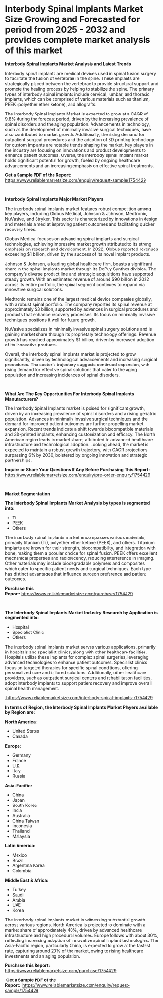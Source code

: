 <p><h1>Interbody Spinal Implants Market Size Growing and Forecasted for period from 2025 - 2032 and provides complete market analysis of this market</h1></p><p><strong>Interbody Spinal Implants Market Analysis and Latest Trends</strong></p>
<p><p>Interbody spinal implants are medical devices used in spinal fusion surgery to facilitate the fusion of vertebrae in the spine. These implants are strategically placed between the vertebrae to provide structural support and promote the healing process by helping to stabilize the spine. The primary types of interbody spinal implants include cervical, lumbar, and thoracic implants, which can be comprised of various materials such as titanium, PEEK (polyether ether ketone), and allografts.</p><p>The Interbody Spinal Implants Market is expected to grow at a CAGR of 9.8% during the forecast period, driven by the increasing prevalence of spinal disorders and the aging population. Advancements in technology, such as the development of minimally invasive surgical techniques, have also contributed to market growth. Additionally, the rising demand for outpatient surgical procedures and the adoption of 3D printing technology for custom implants are notable trends shaping the market. Key players in the industry are focusing on innovations and product developments to enhance patient outcomes. Overall, the interbody spinal implant market holds significant potential for growth, fueled by ongoing healthcare advancements and an increasing emphasis on effective spinal treatments.</p></p>
<p><strong>Get a Sample PDF of the Report:&nbsp;</strong> <a href="https://www.reliablemarketsize.com/enquiry/request-sample/1754429?utm_campaign=3544&utm_medium=2&utm_source=Github&utm_content=ia&utm_term=13042025&utm_id=interbody-spinal-implants">https://www.reliablemarketsize.com/enquiry/request-sample/1754429</a></p>
<p>&nbsp;</p>
<p><strong>Interbody Spinal Implants Major Market Players</strong></p>
<p><p>The interbody spinal implants market features robust competition among key players, including Globus Medical, Johnson & Johnson, Medtronic, NuVasive, and Stryker. This sector is characterized by innovations in design and materials aimed at improving patient outcomes and facilitating quicker recovery times.</p><p>Globus Medical focuses on advancing spinal implants and surgical technologies, achieving impressive market growth attributed to its strong emphasis on research and development. In 2022, Globus reported revenues exceeding $1 billion, driven by the success of its novel implant products.</p><p>Johnson & Johnson, a leading global healthcare firm, boasts a significant share in the spinal implants market through its DePuy Synthes division. The company’s diverse product line and strategic acquisitions have supported steady growth. With an estimated revenue of around $90 billion in 2022 across its entire portfolio, the spinal segment continues to expand via innovative surgical solutions.</p><p>Medtronic remains one of the largest medical device companies globally, with a robust spinal portfolio. The company reported its spinal revenue at approximately $3 billion, supported by advances in surgical procedures and products that enhance recovery processes. Its focus on minimally invasive techniques positions it well for future growth.</p><p>NuVasive specializes in minimally invasive spinal surgery solutions and is gaining market share through its proprietary technology offerings. Revenue growth has reached approximately $1 billion, driven by increased adoption of its innovative products.</p><p>Overall, the interbody spinal implants market is projected to grow significantly, driven by technological advancements and increasing surgical procedures. The sector's trajectory suggests continued expansion, with rising demand for effective spinal solutions that cater to the aging population and increasing incidences of spinal disorders.</p></p>
<p>&nbsp;</p>
<p><strong>What Are The Key Opportunities For Interbody Spinal Implants Manufacturers?</strong></p>
<p><p>The Interbody Spinal Implants market is poised for significant growth, driven by an increasing prevalence of spinal disorders and a rising geriatric population. Advances in minimally invasive surgical techniques and the demand for improved patient outcomes are further propelling market expansion. Recent trends indicate a shift towards biocompatible materials and 3D-printed implants, enhancing customization and efficacy. The North American region leads in market share, attributed to advanced healthcare infrastructure and technological adoption. Looking ahead, the market is expected to maintain a robust growth trajectory, with CAGR projections surpassing 6% by 2030, bolstered by ongoing innovation and strategic partnerships.</p></p>
<p><strong>Inquire or Share Your Questions If Any Before Purchasing This Report:</strong> <a href="https://www.reliablemarketsize.com/enquiry/pre-order-enquiry/1754429?utm_campaign=3544&utm_medium=2&utm_source=Github&utm_content=ia&utm_term=13042025&utm_id=interbody-spinal-implants">https://www.reliablemarketsize.com/enquiry/pre-order-enquiry/1754429</a></p>
<p>&nbsp;</p>
<p><strong>Market Segmentation</strong></p>
<p><strong>The Interbody Spinal Implants Market Analysis by types is segmented into:</strong></p>
<p><ul><li>Ti</li><li>PEEK</li><li>Others</li></ul></p>
<p><p>The interbody spinal implants market encompasses various materials, primarily titanium (Ti), polyether ether ketone (PEEK), and others. Titanium implants are known for their strength, biocompatibility, and integration with bone, making them a popular choice for spinal fusion. PEEK offers excellent mechanical properties and radiolucency, reducing interference in imaging. Other materials may include biodegradable polymers and composites, which cater to specific patient needs and surgical techniques. Each type has distinct advantages that influence surgeon preference and patient outcomes.</p></p>
<p><strong>Purchase this Report:&nbsp;</strong><a href="https://www.reliablemarketsize.com/purchase/1754429?utm_campaign=3544&utm_medium=2&utm_source=Github&utm_content=ia&utm_term=13042025&utm_id=interbody-spinal-implants">https://www.reliablemarketsize.com/purchase/1754429</a></p>
<p>&nbsp;</p>
<p><strong>The Interbody Spinal Implants Market Industry Research by Application is segmented into:</strong></p>
<p><ul><li>Hospital</li><li>Specialist Clinic</li><li>Others</li></ul></p>
<p><p>The interbody spinal implants market serves various applications, primarily in hospitals and specialist clinics, along with other healthcare facilities. Hospitals utilize these implants for complex spinal surgeries, leveraging advanced technologies to enhance patient outcomes. Specialist clinics focus on targeted therapies for specific spinal conditions, offering personalized care and tailored solutions. Additionally, other healthcare providers, such as outpatient surgical centers and rehabilitation facilities, adopt interbody implants to support patient recovery and improve overall spinal health management.</p></p>
<p><a href="https://www.reliablemarketsize.com/interbody-spinal-implants-r1754429?utm_campaign=3544&utm_medium=2&utm_source=Github&utm_content=ia&utm_term=13042025&utm_id=interbody-spinal-implants">&nbsp;https://www.reliablemarketsize.com/interbody-spinal-implants-r1754429</a></p>
<p><strong>In terms of Region, the Interbody Spinal Implants Market Players available by Region are:</strong></p>
<p>
    <p> <strong> North America: </strong>
        <ul>
            <li>United States</li>
            <li>Canada</li>
        </ul>
        </p> 
    <p> <strong> Europe: </strong>
        <ul>
            <li>Germany</li>
            <li>France</li>
            <li>U.K.</li>
            <li>Italy</li>
            <li>Russia</li>
        </ul>
        </p> 
    <p> <strong> Asia-Pacific: </strong>
        <ul>
            <li>China</li>
            <li>Japan</li>
            <li>South Korea</li>
            <li>India</li>
            <li>Australia</li>
            <li>China Taiwan</li>
            <li>Indonesia</li>
            <li>Thailand</li>
            <li>Malaysia</li>
        </ul>
        </p> 
    <p> <strong> Latin America: </strong>
        <ul>
            <li>Mexico</li>
            <li>Brazil</li>
            <li>Argentina Korea</li>
            <li>Colombia</li>
        </ul>
        </p> 
    <p> <strong> Middle East & Africa: </strong>
        <ul>
            <li>Turkey</li>
            <li>Saudi</li>
            <li>Arabia</li>
            <li>UAE</li>
            <li>Korea</li>
        </ul>
    </p>
    </p>
<p><p>The interbody spinal implants market is witnessing substantial growth across various regions. North America is projected to dominate with a market share of approximately 40%, driven by advanced healthcare infrastructure and high procedural volumes. Europe follows with about 30%, reflecting increasing adoption of innovative spinal implant technologies. The Asia-Pacific region, particularly China, is expected to grow at the fastest rate, capturing around 20% of the market, owing to rising healthcare investments and an aging population.</p></p>
<p><strong>Purchase this Report: </strong><a href="https://www.reliablemarketsize.com/purchase/1754429?utm_campaign=3544&utm_medium=2&utm_source=Github&utm_content=ia&utm_term=13042025&utm_id=interbody-spinal-implants">https://www.reliablemarketsize.com/purchase/1754429</a></p>
<p>&nbsp;<strong>Get a Sample PDF of the Report:&nbsp;&nbsp;</strong><a href="https://www.reliablemarketsize.com/enquiry/request-sample/1754429?utm_campaign=3544&utm_medium=2&utm_source=Github&utm_content=ia&utm_term=13042025&utm_id=interbody-spinal-implants">https://www.reliablemarketsize.com/enquiry/request-sample/1754429</a></p>
<p><strong></strong></p>
<p><p></p><p></p><p></p></p>